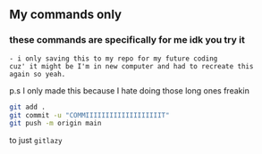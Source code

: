 ## My commands only
### these commands are specifically for me idk you try it 

    - i only saving this to my repo for my future coding
    cuz' it might be I'm in new computer and had to recreate this
    again so yeah. 




p.s I only made this because I hate doing those long ones freakin
```bash
git add .
git commit -u "COMMIIIIIIIIIIIIIIIIIIIT"
git push -m origin main
```
to just ```gitlazy```